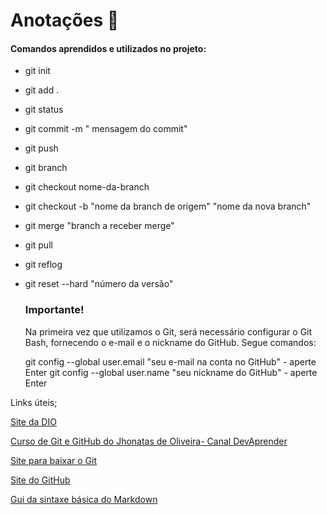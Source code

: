 # Anotações :notebook:

#### Comandos aprendidos e utilizados no projeto:

* git init

* git add .

* git status

* git commit -m " mensagem do commit"

* git push

* git branch

* git checkout nome-da-branch

* git checkout -b "nome da branch de origem" "nome da nova branch"

* git merge "branch a receber merge"

* git pull

* git reflog

* git reset --hard "número da versão"

  
  
  ### Importante!
  
  Na primeira vez que utilizamos o Git, será necessário configurar o Git Bash, fornecendo o e-mail e o nickname do GitHub. Segue comandos:
  
  git config --global user.email "seu e-mail na conta no GitHub" - aperte Enter
  git config --global user.name "seu nickname do GitHub" -  aperte Enter
  
  

Links úteis;

[Site da DIO](https://www.dio.me/)

[Curso de Git e GitHub do Jhonatas de Oliveira- Canal DevAprender](https://www.youtube.com/watch?v=kB5e-gTAl_s)

[Site para baixar o Git](https://git-scm.com/)

[Site do GitHub](https://github.com/)

[Gui da sintaxe básica do Markdown](https://markdown.net.br/sintaxe-basica/)



















